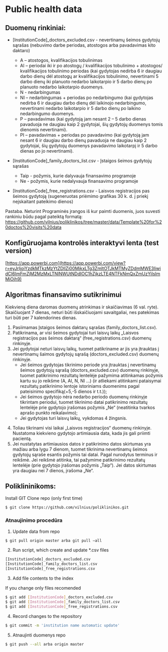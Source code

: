 # Public health data

## Duomenų rinkiniai:
* [InstitutionCode]_doctors_excluded.csv - nevertinamų šeimos gydytojų sąrašas (nebuvimo darbe periodas, atostogos arba pavadavimas kito daktaro)
    - A – atostogos, kvalifikacijos tobulinimas
    - AI – periodai iki ir po atostogų / kvalifikacijos tobulinimo + atostogos/ kvalifikacijos tobulinimo periodas (kai gydytojas nedirba 6 ir daugiau darbo dienų dėl atostogų ar kvalifikacijos tobulinimo,  nevertinami 5 darbo dienų iki planuoto nedarbo laikotarpio ir 5 darbo dienų po planuoto nedarbo laikotarpio duomenys. 
    - N - nedarbingumas
    - NI – nedarbingumas + periodas po nedarbingumo (kai gydytojas nedirba 6 ir daugiau darbo dienų dėl laikinojo nedarbingumo, nevertinami nedarbo laikotarpio ir 5 darbo dienų po laikino nedarbingumo duomenys.
    - P – pavadavimas (kai gydytoją jam nesant 2 – 5 darbo dienas pavaduoja ne daugiau kaip 2 gydytojai, šių gydytojų duomenys tomis dienomis nevertinami).
    - PI – pavadavimas + periodas po pavadavimo (kai gydytoją jam nesant 6 ir daugiau darbo dienų pavaduoja ne daugiau kaip 2 gydytojai, šių gydytojų duomenys pavadavimo laikotarpį ir 5 darbo dienas po jo nevertinami).

* [InstitutionCode]_family_doctors_list.csv - Įstaigos šeimos gydytojų sąrašas 
    - Taip - požymis, kurie dalyvauja finansavimo programoje
    - Ne - požymis, kurie nedalyvauja finansavimo programoje
* [InstitutionCode]_free_registrations.csv - Laisvos registracijos pas šeimos gydytoją (sugeneruotas priėmimo grafikas 30 k. d. į priekį neįskaitant pateikimo dienos)

Pastaba. Neturint Programinės įrangos iš kur paimti duomenis, juos suvesti rankiniu būdu pagal pateiktą formatą: https://github.com/vilnius/poliklinikos/tree/master/data/Template%20for%20doctos%20visits%20data

## Konfigūruojama kontrolės interaktyvi lenta (test version)
[https://app.powerbi.com](https://app.powerbi.com/view?r=eyJrIjoiYzdkMTkzMzYtZDllZi00MjkxLTg3ZmItOTJkMTMyZDdmMWE3IiwidCI6ImFmZjM2MzMxLTNlNWUtNDdlOC1hZjkzLTE4NTFkNmQxZmUzYiIsImMiOjh9)

## Algoritmas finansavimo sutikrinimui
Kiekvieną diena daromas duomenų atrinkimas ir skaičiavimas (6 val. ryte).
Skaičiuojant 7 dienas, neturi būti išskaičiuojami savaitgaliai, nes patekimas turi būti per 7 kalendorines dienas.

1. Pasiimamas Įstaigos šeimos daktarų sąrašas (family_doctors_list.csv).
2. Patikrinama, ar visi šeimos gydytojai turi laisvų laikų „Laisvos registracijos pas šeimos daktarą“ (free_registrations.csv) duomenų rinkinyje.
3. Jei gydytojai neturi laisvų laikų, tuomet patikriname ar jis yra įtrauktas į nevertinamų šaimos gydytojų sąrašą (doctors_excluded.csv) duomenų rinkinyje.
    - Jei šeimos gydytojas tikrinimo periode yra įtrauktas į nevertinamų šeimos gydytojų sąrašą (doctors_excluded.csv) duomenų rinkinyje, tuomet  patikrinimo rezultatų lentelėje pažymima atitinkamas požymis kartu su jo reikšme (A, AI, N, NI ...) (ir atliekami atitinkami pataisymai rezultatų patikrinimo lentoje istoriniams duomenims pagal pateisinimo specifiką(+5,-5 dienos ir t.t.));
    - Jei šeimos gydytojo nėra nedarbo periodo duomenų rinkinyje tikrintam periodui, tuomet tikrinimo datai patikrinimo rezultatų lentelėje prie gydytojo įrašomas požymis „Ne“ (neatitinka tvarkos aprašo punkto reikalavimo);
    - Jei gydytojas turi laisvų laikų, vykdomas 4 žingsnis. 
4) Toliau tikrinami visi laikai „Laisvos registracijos“ duomenų rinkinyje. Nustatoma kiekvieno gydytojo artimiausia data, kada jis gali priimti pacientą.
5) Jei nustatytas artimiausios datos ir patikrinimo datos skirtumas yra mažiau arba lygu 7 dienom, tuomet tikrinima nevertinamų šeimos gydytojų sąraše esantis požymis tai datai. Pagal  nurodytus terminus ir reikšmė. Jei reikšmė atitinka, tai pažymime patikrinimo rezultatų lentelėje (prie gydytojo įrašomas požymis „Taip“). Jei datos skirtumas yra daugiau nei 7 dienos, įrašoma „Ne“.


## Poliklininikoms:
Install GIT
Clone repo (only first time) 
```sh
$ git clone https://github.com/vilnius/poliklinikos.git
```

### Atnaujinimo procedūra
1.	Update data from repo 
```sh
$ git pull origin master arba git pull –all
```
2.	Run script, which create and update *.csv files
```sh
[InstitutionCode]_doctors_excluded.csv
[InstitutionCode]_family_doctors_list.csv 
[InstitutionCode]_free_registrations.csv
```
3. Add file contents to the index

If you change only files recomended
```sh
$ git add [InstitutionCode]_doctors_excluded.csv
$ git add [InstitutionCode]_family_doctors_list.csv 
$ git add [InstitutionCode]_free_registrations.csv
```
4.	Record changes to the repository
```sh
$ git commit -m 'institution name automatic update' 
```

5.	Atnaujinti duomenys repo
```sh
$ git push --all arba origin master
```

